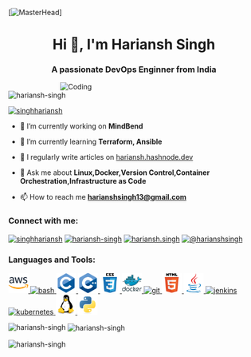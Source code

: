 [![MasterHead](https://camo.githubusercontent.com/38b988c1f94cea8d6c68e5251dd5a09d38b4bf5761ebb3d667456b1b5fd9c74d/68747470733a2f2f73696d706c65636f64696e672e6465762f6173736574732f6465766f70732e676966)]
<h1 align="center">Hi 👋, I'm Hariansh Singh</h1>
<h3 align="center">A passionate DevOps Enginner from India</h3>
<img align="right" alt="Coding" width="400" src="https://cdn.dribbble.com/users/1162077/screenshots/3848914/programmer.gif">


<p align="left"> <img src="https://komarev.com/ghpvc/?username=hariansh-singh&label=Profile%20views&color=0e75b6&style=flat" alt="hariansh-singh" /> </p>

<p align="left"> <a href="https://twitter.com/singhhariansh" target="blank"><img src="https://img.shields.io/twitter/follow/singhhariansh?logo=twitter&style=for-the-badge" alt="singhhariansh" /></a> </p>

- 🔭 I’m currently working on **MindBend**

- 🌱 I’m currently learning **Terraform, Ansible**

- 📝 I regularly write articles on [hariansh.hashnode.dev](hariansh.hashnode.dev)

- 💬 Ask me about **Linux,Docker,Version Control,Container Orchestration,Infrastructure as Code**

- 📫 How to reach me **harianshsingh13@gmail.com**

<h3 align="left">Connect with me:</h3>
<p align="left">
<a href="https://twitter.com/singhhariansh" target="blank"><img align="center" src="https://raw.githubusercontent.com/rahuldkjain/github-profile-readme-generator/master/src/images/icons/Social/twitter.svg" alt="singhhariansh" height="30" width="40" /></a>
<a href="https://linkedin.com/in/hariansh-singh" target="blank"><img align="center" src="https://raw.githubusercontent.com/rahuldkjain/github-profile-readme-generator/master/src/images/icons/Social/linked-in-alt.svg" alt="hariansh-singh" height="30" width="40" /></a>
<a href="https://instagram.com/hariansh.singh" target="blank"><img align="center" src="https://raw.githubusercontent.com/rahuldkjain/github-profile-readme-generator/master/src/images/icons/Social/instagram.svg" alt="hariansh.singh" height="30" width="40" /></a>
<a href="https://hashnode.com/@harianshsingh" target="blank"><img align="center" src="https://raw.githubusercontent.com/rahuldkjain/github-profile-readme-generator/master/src/images/icons/Social/hashnode.svg" alt="@harianshsingh" height="30" width="40" /></a>
</p>

<h3 align="left">Languages and Tools:</h3>
<p align="left"> <a href="https://aws.amazon.com" target="_blank" rel="noreferrer"> <img src="https://raw.githubusercontent.com/devicons/devicon/master/icons/amazonwebservices/amazonwebservices-original-wordmark.svg" alt="aws" width="40" height="40"/> </a> <a href="https://www.gnu.org/software/bash/" target="_blank" rel="noreferrer"> <img src="https://www.vectorlogo.zone/logos/gnu_bash/gnu_bash-icon.svg" alt="bash" width="40" height="40"/> </a> <a href="https://www.cprogramming.com/" target="_blank" rel="noreferrer"> <img src="https://raw.githubusercontent.com/devicons/devicon/master/icons/c/c-original.svg" alt="c" width="40" height="40"/> </a> <a href="https://www.w3schools.com/cpp/" target="_blank" rel="noreferrer"> <img src="https://raw.githubusercontent.com/devicons/devicon/master/icons/cplusplus/cplusplus-original.svg" alt="cplusplus" width="40" height="40"/> </a> <a href="https://www.w3schools.com/css/" target="_blank" rel="noreferrer"> <img src="https://raw.githubusercontent.com/devicons/devicon/master/icons/css3/css3-original-wordmark.svg" alt="css3" width="40" height="40"/> </a> <a href="https://www.docker.com/" target="_blank" rel="noreferrer"> <img src="https://raw.githubusercontent.com/devicons/devicon/master/icons/docker/docker-original-wordmark.svg" alt="docker" width="40" height="40"/> </a> <a href="https://git-scm.com/" target="_blank" rel="noreferrer"> <img src="https://www.vectorlogo.zone/logos/git-scm/git-scm-icon.svg" alt="git" width="40" height="40"/> </a> <a href="https://www.w3.org/html/" target="_blank" rel="noreferrer"> <img src="https://raw.githubusercontent.com/devicons/devicon/master/icons/html5/html5-original-wordmark.svg" alt="html5" width="40" height="40"/> </a> <a href="https://www.java.com" target="_blank" rel="noreferrer"> <img src="https://raw.githubusercontent.com/devicons/devicon/master/icons/java/java-original.svg" alt="java" width="40" height="40"/> </a> <a href="https://www.jenkins.io" target="_blank" rel="noreferrer"> <img src="https://www.vectorlogo.zone/logos/jenkins/jenkins-icon.svg" alt="jenkins" width="40" height="40"/> </a> <a href="https://kubernetes.io" target="_blank" rel="noreferrer"> <img src="https://www.vectorlogo.zone/logos/kubernetes/kubernetes-icon.svg" alt="kubernetes" width="40" height="40"/> </a> <a href="https://www.linux.org/" target="_blank" rel="noreferrer"> <img src="https://raw.githubusercontent.com/devicons/devicon/master/icons/linux/linux-original.svg" alt="linux" width="40" height="40"/> </a> <a href="https://www.python.org" target="_blank" rel="noreferrer"> <img src="https://raw.githubusercontent.com/devicons/devicon/master/icons/python/python-original.svg" alt="python" width="40" height="40"/> </a> </p>

<p><img align="left" src="https://github-readme-stats.vercel.app/api/top-langs?username=hariansh-singh&show_icons=true&locale=en&layout=compact" alt="hariansh-singh" /></p>

<p>&nbsp;<img align="center" src="https://github-readme-stats.vercel.app/api?username=hariansh-singh&show_icons=true&locale=en" alt="hariansh-singh" /></p>

<p><img align="center" src="https://github-readme-streak-stats.herokuapp.com/?user=hariansh-singh&" alt="hariansh-singh" /></p>
